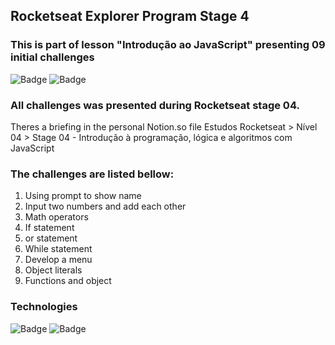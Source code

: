 ## Rocketseat Explorer Program Stage 4
### This is part of lesson "Introdução ao JavaScript" presenting 09 initial challenges

![Badge](https://img.shields.io/badge/version-1.0-green)
![Badge](https://img.shields.io/badge/status-Done!-informational)

### All challenges was presented during Rocketseat stage 04.
Theres a briefing in the personal Notion.so file 
Estudos Rocketseat > Nível 04 > Stage 04 - Introdução à programação, lógica e algoritmos com JavaScript

### The challenges are listed bellow:
<ol>
  <li>Using prompt to show name</li>
  <li>Input two numbers and add each other</li>
  <li>Math operators</li>
  <li>If statement</li>
  <li>or statement</li>
  <li>While statement</li>
  <li>Develop a menu</li>
  <li>Object literals</li>
  <li>Functions and object</li>
</ol>

### Technologies
![Badge](https://img.shields.io/badge/HTML-5-orange)
![Badge](https://img.shields.io/badge/JS-ECMAScript2022-yellow)